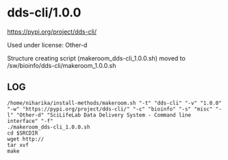 dds-cli/1.0.0
========================

<https://pypi.org/project/dds-cli/>

Used under license:
Other-d


Structure creating script (makeroom_dds-cli_1.0.0.sh) moved to /sw/bioinfo/dds-cli/makeroom_1.0.0.sh

LOG
---

    /home/niharika/install-methods/makeroom.sh "-t" "dds-cli" "-v" "1.0.0" "-w" "https://pypi.org/project/dds-cli/" "-c" "bioinfo" "-s" "misc" "-l" "Other-d" "SciLifeLab Data Delivery System - Command line interface" "-f"
    ./makeroom_dds-cli_1.0.0.sh
    cd $SRCDIR
    wget http://
    tar xvf 
    make

